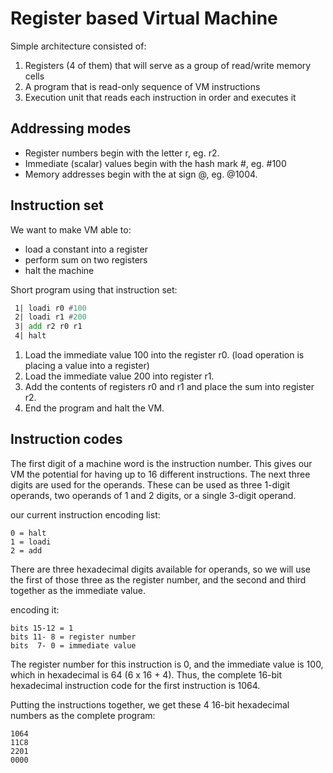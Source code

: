 # Register based Virtual Machine
Simple architecture consisted of:
1. Registers (4 of them) that will serve as a group of read/write memory cells
2. A program that is read-only sequence of VM instructions
3. Execution unit that reads each instruction in order and executes it

## Addressing modes
- Register numbers begin with the letter r, eg. r2.
- Immediate (scalar) values begin with the hash mark #, eg. #100
- Memory addresses begin with the at sign @, eg. @1004.

## Instruction set
We want to make VM able to:
- load a constant into a register 
- perform sum on two registers
- halt the machine

Short program using that instruction set:
```asm
 1| loadi r0 #100
 2| loadi r1 #200
 3| add r2 r0 r1 
 4| halt
```

 1. Load the immediate value 100 into the register r0. 
   (load operation is placing a value into a register)
 2. Load the immediate value 200 into register r1.
 3. Add the contents of registers r0 and r1 and place the sum into register r2.
 4. End the program and halt the VM.

## Instruction codes
The first digit of a machine word is the instruction number. 
This gives our VM the potential for having up to 16 different instructions. 
The next three digits are used for the operands. These can be used as three 
1-digit operands, two operands of 1 and 2 digits, or a single 3-digit operand.

our current instruction encoding list:
```
0 = halt
1 = loadi
2 = add
```

There are three hexadecimal digits available for operands, so we will use the 
first of those three as the register number, and the second and third together 
as the immediate value. 

encoding it: 
```
bits 15-12 = 1
bits 11- 8 = register number
bits  7- 0 = immediate value
```

The register number for this instruction is 0, and the immediate value is 100, 
which in hexadecimal is 64 (6 x 16 + 4). Thus, the complete 16-bit hexadecimal 
instruction code for the first instruction is 1064.

Putting the instructions together, we get these 4 16-bit hexadecimal numbers as the complete program:

```
1064
11C8
2201
0000
```